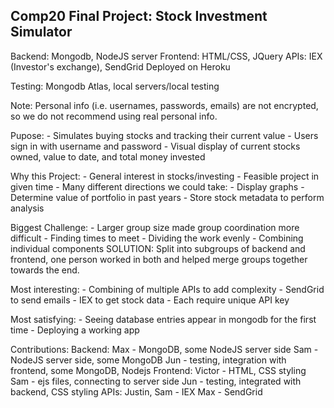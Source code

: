 ## Comp20 Final Project: Stock Investment Simulator

Backend: Mongodb, NodeJS server
Frontend: HTML/CSS, JQuery
APIs: IEX (Investor's exchange), SendGrid
Deployed on Heroku

Testing: Mongodb Atlas, local servers/local testing

Note: Personal info (i.e. usernames, passwords, emails) are not encrypted, so we do not recommend using real personal info.

Pupose:
    - Simulates buying stocks and tracking their current value
    - Users sign in with username and password
    - Visual display of current stocks owned, value to date, and total money invested
    
Why this Project:
    - General interest in stocks/investing
    - Feasible project in given time
    - Many different directions we could take:
        - Display graphs
        - Determine value of portfolio in past years
        - Store stock metadata to perform analysis
  
Biggest Challenge:
    - Larger group size made group coordination more difficult
        - Finding times to meet
        - Dividing the work evenly
    - Combining individual components
    SOLUTION:
        Split into subgroups of backend and frontend, one person worked in both and helped merge groups together towards the           end.
        
Most interesting:
    - Combining of multiple APIs to add complexity
        - SendGrid to send emails
        - IEX to get stock data
        - Each require unique API key
        
Most satisfying:
    - Seeing database entries appear in mongodb for the first time
    - Deploying a working app

Contributions:
    Backend:
        Max - MongoDB, some NodeJS server side
        Sam - NodeJS server side, some MongoDB
        Jun - testing, integration with frontend, some MongoDB, 
              Nodejs
    Frontend:
        Victor - HTML, CSS styling
        Sam - ejs files, connecting to server side
        Jun - testing, integrated with backend, CSS styling
    APIs:
        Justin, Sam - IEX
        Max - SendGrid
